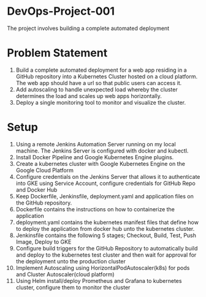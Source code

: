 # DevOps-Project-001
The project involves building a complete automated deployment

# Problem Statement
1. Build a complete automated deployment for a web app residing in a GitHub repository into a Kubernetes Cluster hosted on a cloud platform. The web app should have a url so that public users can access it.
2. Add autoscaling to handle unexpected load whereby the cluster determines the load and scales up web apps horizontally.
3. Deploy a single monitoring tool to monitor and visualize the cluster.

# Setup
1. Using a remote Jenkins Automation Server running on my local machine. The Jenkins Server is configured with docker and kubectl.
2. Install Docker Pipeline and Google Kubernetes Engine plugins.
3. Create a kubernetes cluster with Google Kubernetes Engine on the Google Cloud Platform
4. Configure credentials on the Jenkins Server that allows it to authenticate into GKE using Service Account, configure credentials for GitHub Repo and Docker Hub
5. Keep Dockerfile, Jenkinsfile, deployment.yaml and application files on the GitHub repository.
6. Dockerfile contains the instructions on how to containerize the application
7. deployment.yaml contains the kubernetes manifest files that define how to deploy the application from docker hub unto the kubernetes cluster.
8. Jenkinsfile contains the following 5 stages; Checkout, Build, Test, Push Image, Deploy to GKE
9. Configure build triggers for the GitHub Repository to automatically build and deploy to the kubernetes test cluster and then wait for approval for the deployment unto the production cluster
10. Implement Autoscaling using HorizontalPodAutoscaler(k8s) for pods and Cluster Autoscaler(cloud platform)
11. Using Helm install/deploy Prometheus and Grafana to kubernetes cluster, configure them to monitor the cluster

